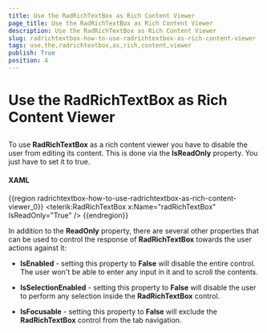```yaml
---
title: Use the RadRichTextBox as Rich Content Viewer
page_title: Use the RadRichTextBox as Rich Content Viewer
description: Use the RadRichTextBox as Rich Content Viewer
slug: radrichtextbox-how-to-use-radrichtextbox-as-rich-content-viewer
tags: use,the,radrichtextbox,as,rich,content,viewer
publish: True
position: 4
---
```


# Use the RadRichTextBox as Rich Content Viewer



## 

To use __RadRichTextBox__ as a rich content viewer you have to disable the user from editing its content. This is done via the
          __IsReadOnly__ property. You just have to set it to true.
        

#### __XAML__

{{region radrichtextbox-how-to-use-radrichtextbox-as-rich-content-viewer_0}}
	<telerik:RadRichTextBox x:Name="radRichTextBox" IsReadOnly="True" />
	{{endregion}}



In addition to the __ReadOnly__ property, there are several other properties that can be used to control the response of 
          __RadRichTextBox__ towards the user actions against it:
        

* __IsEnabled__ - setting this property to __False__ will disable the entire control. The user won't be 
            able to enter any input in it and to scroll the contents.
          

* __IsSelectionEnabled__ - setting this property to __False__ will disable the user to perform any selection 
            inside the __RadRichTextBox__ control.
          

* __IsFocusable__ - setting this property to __False__ will exclude the 
            __RadRichTextBox__ control from the tab navigation.
          
